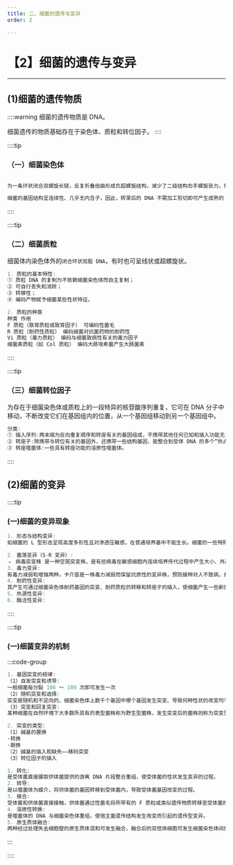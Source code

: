 ```yaml
---
title: 二、细菌的遗传与变异
order: 2

---
```


# 【2】细菌的遗传与变异

<kaodian :text="'微生物学检验记忆卡'" />

<!-- ###### 第三章 细菌的生理与遗传变异

> 微生物学检验 -->

<beitiW/>

---

## (1)细菌的遗传物质

<son :text="'微生物学检验记忆卡'" text1="(1)细菌的遗传物质" :textOption="[['了解',' 基本知识',' 相关专业知识'],['了解',' 基本知识',' 相关专业知识'],['熟悉',' 基本知识',' 相关专业知识']]" />

::::warning
细菌的遗传物质是 DNA。

细菌遗传的物质基础存在于染色体、质粒和转位因子。
::::

::::tip

### （一）细菌染色体

```js

为一条环状闭合双螺旋长链，反复折叠扭曲形成负超螺旋结构，减少了二级结构右手螺旋张力，使其结构更趋稳定；同时，负超螺旋的存在使复制又能不断向前推进，并为复制起始阶段解链提供所需能量。

细菌的基因结构呈连续性、几乎无内含子，因此，转录后的 DNA 不需加工剪切即可产生成熟的 mRNA。细菌 DNA 复制和表达，大多数细菌的基因组中只有一个起始点顺序，复制时成团的 DNA 解开成环状。由 DNA 经过 RNA 到多肽链的过程，即基因表达的过程。
```

::::

::::tip

### （二）细菌质粒

细菌体内染色体外的`闭合环状双股 DNA`，有时也可呈线状或超螺旋状。

```js
1. 质粒的基本特性:
① 质粒 DNA 的复制为不依赖细菌染色体而自主复制；
② 可自行丢失和消除；
③ 转移性；
④ 编码产物赋予细菌某些性状特征。

2. 质粒的种类
种类 作用
F 质粒（致育质粒或致育因子） 可编码性菌毛
R 质粒（耐药性质粒） 编码细菌对抗菌药物的耐药性
Vi 质粒（毒力质粒） 编码与细菌致病性有关的毒力因子
细菌素质粒（如 Col 质粒） 编码大肠埃希菌产生大肠菌素
```

::::

::::tip

### （三）细菌转位因子

为存在于细菌染色体或质粒上的一段特异的核苷酸序列重复，它可在 DNA 分子中移动，不断改变它们在基因组内的位置，从一个基因组移动到另一个基因组中。

```js
分类:
① 插入序列:两末端为反向重复顺序和转座有关的基因组成，不携带其他任何已知和插入功能无关的基因区域，是最小的转位因子。
② 转座子:除携带与转位有关的基因外，还携带一些结构基因，能整合到受体 DNA 的多个“热点”上。
③ 转座噬菌体:一些具有转座功能的溶原性噬菌体。
```

::::

## (2)细菌的变异

<son :text="'微生物学检验记忆卡'" text1="(2)细菌的变异" :textOption="[['了解',' 基本知识',' 相关专业知识'],['了解',' 基本知识',' 相关专业知识'],['熟悉',' 基本知识',' 相关专业知识']]" />
::::tip

### (一)细菌的变异现象

```js
1. 形态与结构变异:
如细菌的 L 型形态呈现高度多形性且对渗透压敏感，在普通培养基中不能生长。细菌的一些特殊结构，如荚膜、芽胞、鞭毛等也可发生变异。

2. 菌落变异（S-R 变异）:
﹥ 病毒突变株 是一种空斑突变株，是有些病毒在敏感细胞内连续培养传代过程中产生大小、外形不同于野生型的空斑。
3. 毒力变异:
有毒力减弱和增强两种。卡介苗是一株毒力减弱而保留抗原性的变异株，预防接种对人不致病，却可使人获得免疫力。
4. 耐药性变异:
其产生可通过细菌染色体耐药基因的突变、耐药质粒的转移和转座子的插入，使细菌产生一些新的酶类或多肽类物质，破坏抗菌药物或阻挡药物向靶细胞穿透，或发生新的代谢途径，从而产生对抗生素的耐药性，造成临床药物治疗的失败。
5. 热源性变异:
6. 酶活性变异:
```

::::

::::tip

### (一)细菌变异的机制

:::code-group

```js [基因的突变]
1. 基因突变的规律:
（1）自发突变和诱导:
一般细菌每分裂 106 ～ 109 次即可发生一次
（2）随机突变和选择:
突变是随机和不定向的，细菌染色体上数千个基因中哪个基因发生突变、导致何种性状的改变均不是由外界因素决定。
（3）突变和回复突变:
某种细菌在自然环境下大多数所具有的表型菌株称为野生型菌株，发生突变后的菌株则称为突变型株。经过再次突变又可成为与野生型相同表型的过程称为回复突变。

2. 突变的类型:
（1）碱基的置换
·转换
·颠换
（2）碱基的插入和缺失——移码突变
（3）转位因子的插入
```

```js [基因物质的转移和重组]
1. 转化:
是受体菌直接摄取供体菌提供的游离 DNA 片段整合重组，使受体菌的性状发生变异的过程。
2. 转导:
是以噬菌体为媒介，将供体菌的基因转移到受体菌内，导致受体菌基因改变的过程。
3. 接合:
受体菌和供体菌直接接触，供体菌通过性菌毛将所带有的 F 质粒或类似遗传物质转移至受体菌的过程。
4. 溶原性转换:
是噬菌体的 DNA 与细菌染色体重组，使宿主菌遗传结构发生改变而引起的遗传型变异。
5. 原生质体融合:
两种经过处理失去细胞壁的原生质体混和可发生融合，融合后的双倍体细胞可发生细菌染色体间的重组。
```

:::

::::
